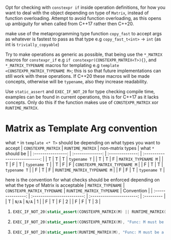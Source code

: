 Opt for checking with `constexpr if` inside operation definitions, for how you want to deal with the object depending on type of `Matrix`, instead of function overloading. Attempt to avoid function overloading, as this opens up ambiguity for when called from C++17 rather then C++20.

make use of the metaprogramming type function `copy_fast` to accept args as whatever is fastest to pass as that type e.g `copy_fast_t<int>` -> `int` (as int is `trivially_copyable`)

Try to make operations as generic as possible, that being use the `*_MATRIX` macros for `constexpr_if` e.g `if constexpr(CONSTEXPR_MATRIX<T>){}`, and `*_MATRIX_TYPENAME` macros for templating e.g `template <CONSTEXPR_MATRIX_TYPENAME M>`; this is so that future implementations can still work with these operations. If C++20 these macros will be made concepts, otherwise will be `typename`, also they increase readability. 

Use `static_assert` and `EXEC_IF_NOT_20` for type checking compile time, examples can be found in current operations, this is for C++17 as it lacks concepts. Only do this if the function makes use of `CONSTEXPR_MATRIX` xor `RUNTIME_MATRIX`.

# Matrix as Template Arg convention
what `*` in `template <* T>` should be depending on what types you want to accept 
| `CONSTEXPR_MATRIX` | `RUNTIME_MATRIX` | non-matrix types |      what `*` should be       |
| :----------------: | :--------------: | :--------------: | :---------------------------: |
|         T          |        T         |        T         |         `typename T`          |
|         T          |        T         |        F         |      `MATRIX_TYPENAME M`      |
|         T          |        F         |        T         |         `typename T`          |
|         T          |        F         |        F         | `CONSTEXPR_MATRIX_TYPENAME M` |
|         F          |        T         |        T         |         `typename T`          |
|         F          |        T         |        F         |  `RUNTIME_MATRIX_TYPENAME M`  |
|         F          |        F         |        T         |         `typename T`          |

here is the convention for what checks should be enforced depending on what the type of Matrix is acceptable
| `MATRIX_TYPENAME` | `CONSTEXPR_MATRIX_TYPENAME` | `RUNTIME_MATRIX_TYPENAME` | Convention |
| :---------------: | :-------------------------: | :-----------------------: | :--------- |
|         T         |            `N/A`            |           `N/A`           | 1          |
|         F         |              T              |             F             | 2          |
|         F         |              F              |             T             | 3          |

1. ```cpp 
   EXEC_IF_NOT_20(static_assert(CONSTEXPR_MATRIX(M) || RUNTIME_MATRIX(M), "Func: M must be a CONSTEXPR_MATRIX or RUNTIME_MATRIX"));
   ```
2. ```cpp
   EXEC_IF_NOT_20(static_assert(CONSTEXPR_MATRIX(M), "Func: M must be a CONSTEXPR_MATRIX"));
   ```
3. ```cpp
   EXEC_IF_NOT_20(static_assert(RUNTIME_MATRIX(M), "Func: M must be a RUNTIME_MATRIX"));
   ```